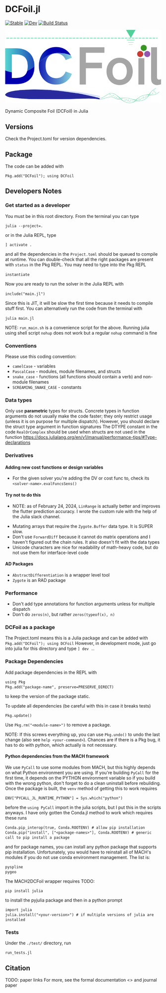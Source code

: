 
# DCFoil.jl
[![Stable](https://img.shields.io/badge/docs-stable-blue.svg)](https://gawng.github.io/DCFoil.jl/stable/)
[![Dev](https://img.shields.io/badge/docs-dev-blue.svg)](https://gawng.github.io/DCFoil.jl/dev/)
[![Build Status](https://github.com/gawng/DCFoil.jl/actions/workflows/CI.yml/badge.svg?branch=main)](https://github.com/gawng/DCFoil.jl/actions/workflows/CI.yml?query=branch%3Amain)


![Alt text](./media/logo.svg "logo-text")

Dynamic Composite Foil (DCFoil) in Julia

## Versions

<!-- We test for `macOS-latest` and `Ubuntu-latest`. -->
Check the Project.toml for version dependencies.

## Package

The code can be added with 
```
Pkg.add("DCFoil"); using DCFoil
```

## Developers Notes

### Get started as a developer

You must be in this root directory. From the terminal you can type

```
julia --project=.
```

or in the Julia REPL, type

```
] activate .
```

and all the dependencies in the `Project.toml` should be queued to compile at runtime.
You can double-check that all the right packages are present with `status` in the Pkg REPL.
You may need to type into the Pkg REPL

`instantiate`

Now you are ready to run the solver in the Julia REPL with

`include("main.jl")`

Since this is JIT, it will be slow the first time because it needs to compile stuff first.
You can alternatively run the code from the terminal with

`julia main.jl`

NOTE:
`run_main.sh` is a convenience script for the above. Running julia using shell script `nohup` does not work but a regular `nohup` command is fine

### Conventions

Please use this coding convention:

* `camelCase` - variables
* `PascalCase` - modules, module filenames, and structs
* `snake_case` - functions (all functions should contain a verb) and non-module filenames
* `SCREAMING_SNAKE_CASE` - constants

### Data types

Only use **parametric** types for structs.
Concrete types in function arguments do not usually make the code faster; 
they only restrict usage (unless it is on purpose for multiple dispatch).
However, you should declare the struct type argument in function signatures
The DTYPE constant in the code `RealOrComplex` should be used when structs are not used in the function
https://docs.julialang.org/en/v1/manual/performance-tips/#Type-declarations

### Derivatives

#### Adding new cost functions or design variables

* For the given solver you're adding the DV or cost func to, check its `<solver-name>.evalFuncsSens()`

#### Try not to do this

* NOTE: as of February 24, 2024, `LinRange` is actually better and improves the flutter prediction accuracy. 
I wrote the custom rule with the help of the Julia slack channel.
<!-- `LinRange()` because it isn't easily differentiated. Do something like `collect((start:step:end))`  -->
* Mutating arrays that require the `Zygote.Buffer` data type. It is SUPER slow.
* Don't use `ForwardDiff` because it cannot do matrix operations and I haven't figured out the chain rules.
It also doesn't fit with the data types
* Unicode characters are nice for readability of math-heavy code, but do not use them for interface-level code

#### AD Packages

* `AbstractDifferentiation` is a wrapper level tool
* `Zygote` is an RAD package

### Performance

* Don't add type annotations for function arguments unless for multiple dispatch
* Don't do ```zeros(n)```, but rather ```zeros(typeof(x), n)```

### DCFoil as a package

The Project.toml means this is a Julia package and can be added with ```Pkg.add("DCFoil"); using DCFoil```
However, in development mode, just go into julia for this directory and type ```] dev .```.

### Package Dependencies

Add package dependencies in the REPL with

```
using Pkg
Pkg.add("package-name", preserve=PRESERVE_DIRECT)
```

to keep the version of the package static.

To update all dependencies (be careful with this in case it breaks tests)

```
Pkg.update()
```

Use `Pkg.rm("<module-name>")` to remove a package.

NOTE: If this screws everything up, you can use `Pkg.undo()` to undo the last change (also see `help <your-command>`).
Chances are if there is a Pkg bug, it has to do with python, which actually is not necessary.


#### Python dependencies from the MACH framework

We use `PyCall` to use some modules from MACH, but this highly depends on what Python environment you are using.
If you're building `PyCall` for the first time, it depends on the PYTHON environment variable so if you build with the wrong python, don't forget to do a clean uninstall before rebuilding.
Once the package is built, the `venv` method of getting this to work requires
```
ENV["PYCALL_JL_RUNTIME_PYTHON"] = Sys.which("python")
```
before the `using PyCall` import in the julia scripts, but I put this in the scripts anyways.
I have only gotten the Conda.jl method to work which requires these runs
```
Conda.pip_interop(true, Conda.ROOTENV) # allow pip installation
Conda.pip("install", ["<package-names>"], Conda.ROOTENV) # generic call to pip install a package
```
and for package names, you can install any python package that supports pip installation.
Unfortunately, you would have to reinstall all of MACH's modules if you do not use conda environment management.
The list is:
```
pyspline
pygeo
```

The MACH2DCFoil wrapper requires TODO:
```
pip install julia
```
to install the pyjulia package and then in a python prompt
```
import julia
julia.install("<your-version>") # if multiple versions of julia are installed
```

### Tests

Under the `./test/` directory, run
```
run_tests.jl
```

## Citation

TODO: paper links
For more, see the formal documentation <> and journal paper